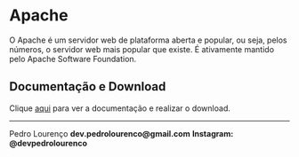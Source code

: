 # Apache

O Apache é um servidor web de plataforma aberta e popular, ou seja, pelos números, o servidor web mais popular que existe. É ativamente mantido pelo Apache Software Foundation.

## Documentação e Download

Clique [aqui](https://www.apache.org) para ver a documentação e realizar o download.



<hr>
<stong>Pedro Lourenço</strong>
<Strong>dev.pedrolourenco@gmail.com</strong>
<Strong>Instagram: @devpedrolourenco</strong>